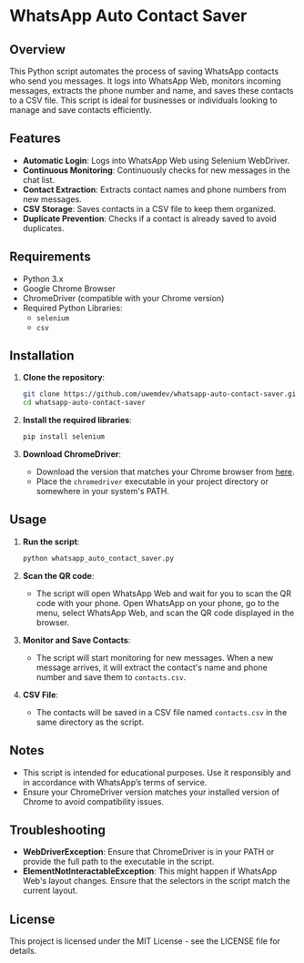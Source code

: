 # WhatsApp Auto Contact Saver

## Overview

This Python script automates the process of saving WhatsApp contacts who send you messages. It logs into WhatsApp Web, monitors incoming messages, extracts the phone number and name, and saves these contacts to a CSV file. This script is ideal for businesses or individuals looking to manage and save contacts efficiently.

## Features

- **Automatic Login**: Logs into WhatsApp Web using Selenium WebDriver.
- **Continuous Monitoring**: Continuously checks for new messages in the chat list.
- **Contact Extraction**: Extracts contact names and phone numbers from new messages.
- **CSV Storage**: Saves contacts in a CSV file to keep them organized.
- **Duplicate Prevention**: Checks if a contact is already saved to avoid duplicates.

## Requirements

- Python 3.x
- Google Chrome Browser
- ChromeDriver (compatible with your Chrome version)
- Required Python Libraries:
  - `selenium`
  - `csv`

## Installation

1. **Clone the repository**:
    ```bash
    git clone https://github.com/uwemdev/whatsapp-auto-contact-saver.git
    cd whatsapp-auto-contact-saver
    ```

2. **Install the required libraries**:
    ```bash
    pip install selenium
    ```

3. **Download ChromeDriver**:
    - Download the version that matches your Chrome browser from [here](https://sites.google.com/a/chromium.org/chromedriver/downloads).
    - Place the `chromedriver` executable in your project directory or somewhere in your system's PATH.

## Usage

1. **Run the script**:
    ```bash
    python whatsapp_auto_contact_saver.py
    ```

2. **Scan the QR code**:
    - The script will open WhatsApp Web and wait for you to scan the QR code with your phone. Open WhatsApp on your phone, go to the menu, select WhatsApp Web, and scan the QR code displayed in the browser.

3. **Monitor and Save Contacts**:
    - The script will start monitoring for new messages. When a new message arrives, it will extract the contact's name and phone number and save them to `contacts.csv`.

4. **CSV File**:
    - The contacts will be saved in a CSV file named `contacts.csv` in the same directory as the script.

## Notes

- This script is intended for educational purposes. Use it responsibly and in accordance with WhatsApp’s terms of service.
- Ensure your ChromeDriver version matches your installed version of Chrome to avoid compatibility issues.

## Troubleshooting

- **WebDriverException**: Ensure that ChromeDriver is in your PATH or provide the full path to the executable in the script.
- **ElementNotInteractableException**: This might happen if WhatsApp Web's layout changes. Ensure that the selectors in the script match the current layout.

## License

This project is licensed under the MIT License - see the LICENSE file for details.
